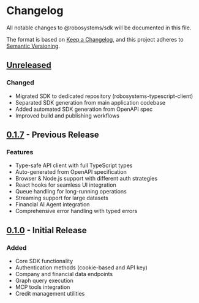 # Changelog

All notable changes to @robosystems/sdk will be documented in this file.

The format is based on [Keep a Changelog](https://keepachangelog.com/en/1.1.0/),
and this project adheres to [Semantic Versioning](https://semver.org/spec/v2.0.0.html).

## [Unreleased]

### Changed
- Migrated SDK to dedicated repository (robosystems-typescript-client)
- Separated SDK generation from main application codebase
- Added automated SDK generation from OpenAPI spec
- Improved build and publishing workflows

## [0.1.7] - Previous Release

### Features
- Type-safe API client with full TypeScript types
- Auto-generated from OpenAPI specification
- Browser & Node.js support with different auth strategies
- React hooks for seamless UI integration
- Queue handling for long-running operations
- Streaming support for large datasets
- Financial AI Agent integration
- Comprehensive error handling with typed errors

## [0.1.0] - Initial Release

### Added
- Core SDK functionality
- Authentication methods (cookie-based and API key)
- Company and financial data endpoints
- Graph query execution
- MCP tools integration
- Credit management utilities

[Unreleased]: https://github.com/HarbingerFinLab/robosystems-typescript-client/compare/v0.1.7...HEAD
[0.1.7]: https://github.com/HarbingerFinLab/robosystems-typescript-client/releases/tag/v0.1.7
[0.1.0]: https://github.com/HarbingerFinLab/robosystems-typescript-client/releases/tag/v0.1.0